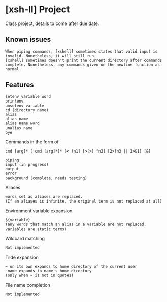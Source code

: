 # [xsh-ll] Project
Class project, details to come after due date.

## Known issues
```
When piping commands, [xshell] sometimes states that valid input is invalid. Nonetheless, it will still run.
[xshell] sometimes doesn't print the current directory after commands complete. Nonetheless, any commands given on the newline function as normal.
```

## Features
```
setenv variable word
printenv
unsetenv variable
cd (directory name)
alias
alias name
alias name word
unalias name
bye
```

Commands in the form of
```
cmd [arg]* [|cmd [arg]*]* [< fn1] [>[>] fn2] [2>fn3 || 2>&1] [&]

piping
input (in progress)
output
error
background (complete, needs testing)
```

Aliases
```
words set as aliases are replaced.
(If an aliases is infinite, the original term is not replaced at all)
```

Environment variable expansion 
```
${variable}
(any words that match an alias in a variable are not replaced, variables are static terms)
```

Wildcard matching
```
Not implemented
```

Tilde expansion
```
~ on its own expands to home directory of the current user
~name expands to name's home directory
(only when ~ is not in quotes)
```

File name completion
```
Not implemented
```

